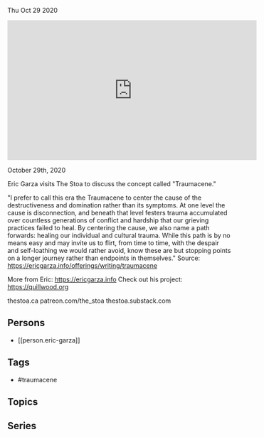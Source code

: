 



Thu Oct 29 2020

<iframe width="560" height="315" src="https://www.youtube.com/embed/uWGsCJdnAaU" title="Traumacene w/ Eric Garza" frameborder="0" allow="accelerometer; autoplay; clipboard-write; encrypted-media; gyroscope; picture-in-picture" allowfullscreen ></iframe>

October 29th, 2020

Eric Garza visits The Stoa to discuss the concept called "Traumacene." 

"I prefer to call this era the Traumacene to center the cause of the destructiveness and domination rather than its symptoms. At one level the cause is disconnection, and beneath that level festers trauma accumulated over countless generations of conflict and hardship that our grieving practices failed to heal. By centering the cause, we also name a path forwards: healing our individual and cultural trauma. While this path is by no means easy and may invite us to flirt, from time to time, with the despair and self-loathing we would rather avoid, know these are but stopping points on a longer journey rather than endpoints in themselves." Source: https://ericgarza.info/offerings/writing/traumacene

More from Eric: https://ericgarza.info
Check out his project: https://quillwood.org

thestoa.ca
patreon.com/the_stoa
thestoa.substack.com

## Persons

- [[person.eric-garza]]

## Tags

- #traumacene

## Topics



## Series




